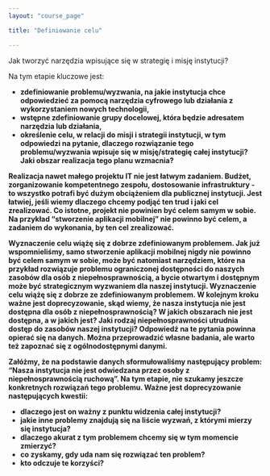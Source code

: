 ```yaml
---
layout: "course_page"

title: "Definiowanie celu"

---
```


<div class="text-center screen-title">
Jak tworzyć narzędzia wpisujące się w strategię i misję instytucji?
</div>

<div class="screen-content">
  <p>Na tym etapie kluczowe jest:</p>
  <p>
  <ul>
<li class="bullet"><strong>zdefiniowanie problemu/wyzwania, na jakie instytucja chce odpowiedzieć za pomocą narzędzia cyfrowego lub działania z wykorzystaniem nowych technologii,</li>
<li class="bullet"><strong>wstępne zdefiniowanie grupy docelowej, która będzie adresatem narzędzia lub działania,</li>
<li class="bullet"><strong>określenie celu, w relacji do misji i strategii instytucji, w tym odpowiedzi na pytanie, dlaczego rozwiązanie tego problemu/wyzwania wpisuje się w misję/strategię całej instytucji? Jaki obszar realizacja tego planu wzmacnia?
</li>
 </ul>
  </p>
<p>
Realizacja nawet małego projektu IT nie jest łatwym zadaniem. Budżet, zorganizowanie kompetentnego zespołu, dostosowanie infrastruktury - to wszystko potrafi być dużym obciążeniem dla publicznej instytucji. Jest łatwiej, jeśli wiemy dlaczego chcemy podjąć ten trud i jaki cel zrealizować. Co istotne, projekt nie powinien być celem samym w sobie. Na przykład “stworzenie aplikacji mobilnej” nie powinno być celem, a zadaniem do wykonania, by ten cel zrealizować.</p>
<div class="screen-content">
  <p>
  Wyznaczenie celu wiążę się z dobrze zdefiniowanym problemem. Jak już wspomnieliśmy, samo stworzenie aplikacji mobilnej nigdy nie powinno być celem samym w sobie, może być natomiast narzędziem, które na przykład rozwiązuje problemu ograniczonej dostępności do naszych zasobów dla osób z niepełnosprawnością, a bycie otwartym i dostępnym może być strategicznym wyzwaniem dla naszej instytucji. 
    Wyznaczenie celu wiążę się z dobrze ze zdefiniowanym problemem. W kolejnym kroku ważne jest doprecyzowanie, skąd wiemy, że nasza instytucja nie jest dostępna dla osób z niepełnosprawnością? W jakich obszarach nie jest dostępna, a w jakich jest? Jaki rodzaj niepełnosprawności utrudnia dostęp do zasobów naszej instytucji? Odpowiedź na te pytania powinna opierać się na danych. Można przeprowadzić własne badania, ale warto też zapoznać się z ogólnodostępnymi danymi. 
  </p>
    <p> Załóżmy, że na podstawie danych sformułowaliśmy następujący problem: “Nasza instytucja nie jest odwiedzana przez osoby z niepełnosprawnością ruchową”. Na tym etapie, nie szukamy jeszcze konkretnych rozwiązań tego problemu. Ważne jest doprecyzowanie następujących kwestii:</p>
    <ul>
        <li class="bullet">dlaczego jest on ważny z punktu widzenia całej instytucji?</li>
      <li class="bullet">jakie inne problemy znajdują się na liście wyzwań, z którymi mierzy się instytucja? </li>
        <li class="bullet">dlaczego akurat z tym problemem chcemy się w tym momencie zmierzyć?</li>
      <li class="bullet">co zyskamy, gdy uda nam się rozwiązać ten problem? </li>
       <li class="bullet">kto odczuje te korzyści?</li>

 </ul>
